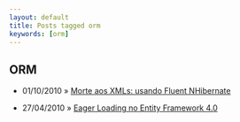 ```yaml
---
layout: default
title: Posts tagged orm
keywords: [orm]
---
```

<h2 class="category">ORM</h2>
<ul class="posts">
<li>
<p>
<span class="date">01/10/2010</span> &raquo;
<a href="/blog/morte-aos-xmls-usando-fluent-nhibernate">Morte aos XMLs: usando Fluent NHibernate</a>
</p>
</li>
<li>
<p>
<span class="date">27/04/2010</span> &raquo;
<a href="/blog/eager-loading-no-entity-framework-4-0">Eager Loading no Entity Framework 4.0 </a>
</p>
</li>
</ul>

